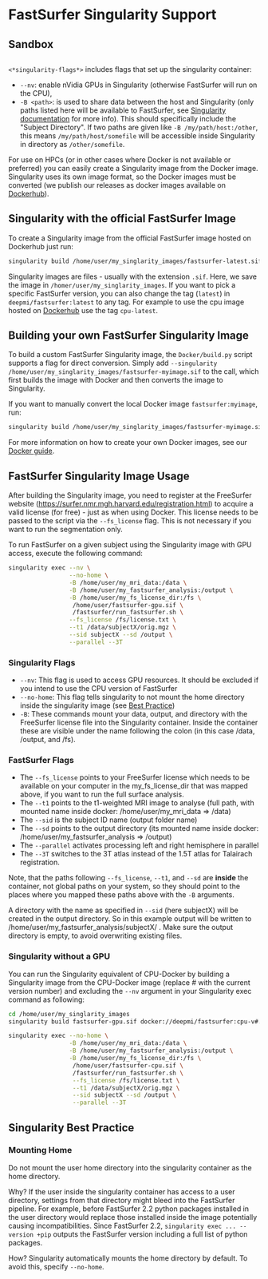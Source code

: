 # FastSurfer Singularity Support


## Sandbox


## 

`<*singularity-flags*>` includes flags that set up the singularity container:
- `--nv`: enable nVidia GPUs in Singularity (otherwise FastSurfer will run on the CPU),
- `-B <path>`: is used to share data between the host and Singularity (only paths listed here will be available to FastSurfer, see [Singularity documentation](doc/overview/README.md#sandbox) for more info).
  This should specifically include the "Subject Directory". If two paths are given like `-B /my/path/host:/other`, this means `/my/path/host/somefile` will be accessible inside Singularity in directory as `/other/somefile`.  
      


For use on HPCs (or in other cases where Docker is not available or preferred) you can easily create a Singularity image from the Docker image. 
Singularity uses its own image format, so the Docker images must be converted (we publish our releases as docker images available on [Dockerhub](https://hub.docker.com/r/deepmi/fastsurfer/tags)). 

## Singularity with the official FastSurfer Image
To create a Singularity image from the official FastSurfer image hosted on Dockerhub just run:
```bash
singularity build /home/user/my_singlarity_images/fastsurfer-latest.sif docker://deepmi/fastsurfer:latest
```
Singularity images are files - usually with the extension `.sif`. Here, we save the image in `/homer/user/my_singlarity_images`.
If you want to pick a specific FastSurfer version, you can also change the tag (`latest`) in `deepmi/fastsurfer:latest` to any tag. For example to use the cpu image hosted on [Dockerhub](https://hub.docker.com/r/deepmi/fastsurfer/tags) use the tag `cpu-latest`.

## Building your own FastSurfer Singularity Image
To build a custom FastSurfer Singularity image, the `Docker/build.py` script supports a flag for direct conversion.
Simply add `--singularity /home/user/my_singlarity_images/fastsurfer-myimage.sif` to the call, which first builds the image with Docker and then converts the image to Singularity.

If you want to manually convert the local Docker image `fastsurfer:myimage`, run:

```bash
singularity build /home/user/my_singlarity_images/fastsurfer-myimage.sif docker-daemon://fastsurfer:myimage
```

For more information on how to create your own Docker images, see our [Docker guide](../../Docker/README.md).

## FastSurfer Singularity Image Usage

After building the Singularity image, you need to register at the FreeSurfer website (https://surfer.nmr.mgh.harvard.edu/registration.html) to acquire a valid license (for free) - just as when using Docker. This license needs to be passed to the script via the `--fs_license` flag. This is not necessary if you want to run the segmentation only.

To run FastSurfer on a given subject using the Singularity image with GPU access, execute the following command:

```bash
singularity exec --nv \
                 --no-home \
                 -B /home/user/my_mri_data:/data \
                 -B /home/user/my_fastsurfer_analysis:/output \
                 -B /home/user/my_fs_license_dir:/fs \
                  /home/user/fastsurfer-gpu.sif \
                  /fastsurfer/run_fastsurfer.sh \
                 --fs_license /fs/license.txt \
                 --t1 /data/subjectX/orig.mgz \
                 --sid subjectX --sd /output \
                 --parallel --3T
```
### Singularity Flags
* `--nv`: This flag is used to access GPU resources. It should be excluded if you intend to use the CPU version of FastSurfer
* `--no-home`: This flag tells singularity to not mount the home directory inside the singularity image (see [Best Practice](#mounting-home))
* `-B`: These commands mount your data, output, and directory with the FreeSurfer license file into the Singularity container. Inside the container these are visible under the name following the colon (in this case /data, /output, and /fs). 

### FastSurfer Flags
* The `--fs_license` points to your FreeSurfer license which needs to be available on your computer in the my_fs_license_dir that was mapped above, if you want to run the full surface analysis. 
* The `--t1` points to the t1-weighted MRI image to analyse (full path, with mounted name inside docker: /home/user/my_mri_data => /data)
* The `--sid` is the subject ID name (output folder name)
* The `--sd` points to the output directory (its mounted name inside docker: /home/user/my_fastsurfer_analysis => /output)
* The `--parallel` activates processing left and right hemisphere in parallel
* The `--3T` switches to the 3T atlas instead of the 1.5T atlas for Talairach registration. 

Note, that the paths following `--fs_license`, `--t1`, and `--sd` are __inside__ the container, not global paths on your system, so they should point to the places where you mapped these paths above with the `-B` arguments. 

A directory with the name as specified in `--sid` (here subjectX) will be created in the output directory. So in this example output will be written to /home/user/my_fastsurfer_analysis/subjectX/ . Make sure the output directory is empty, to avoid overwriting existing files. 

### Singularity without a GPU
You can run the Singularity equivalent of CPU-Docker by building a Singularity image from the CPU-Docker image (replace # with the current version number) and excluding the `--nv` argument in your Singularity exec command as following:

```bash
cd /home/user/my_singlarity_images
singularity build fastsurfer-gpu.sif docker://deepmi/fastsurfer:cpu-v#.#.#

singularity exec --no-home \
                 -B /home/user/my_mri_data:/data \
                 -B /home/user/my_fastsurfer_analysis:/output \
                 -B /home/user/my_fs_license_dir:/fs \
                  /home/user/fastsurfer-cpu.sif \
                  /fastsurfer/run_fastsurfer.sh \
                  --fs_license /fs/license.txt \
                  --t1 /data/subjectX/orig.mgz \
                  --sid subjectX --sd /output \
                  --parallel --3T
```

## Singularity Best Practice

### Mounting Home
Do not mount the user home directory into the singularity container as the home directory.
  
Why? If the user inside the singularity container has access to a user directory, settings from that directory might bleed into the FastSurfer pipeline. For example, before FastSurfer 2.2 python packages installed in the user directory would replace those installed inside the image potentially causing incompatibilities. Since FastSurfer 2.2, `singularity exec ... --version +pip` outputs the FastSurfer version including a full list of python packages. 

How? Singularity automatically mounts the home directory by default. To avoid this, specify `--no-home`. 

